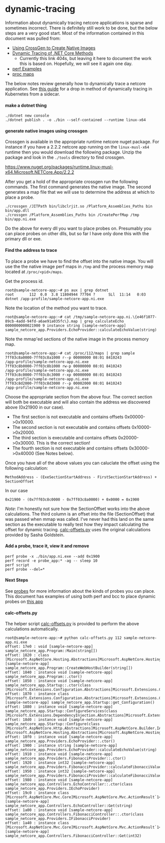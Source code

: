 # dynamic-tracing

Information about dynamically tracing netcore applications is sparse and sometimes incorrect.  There is definitely still work to be done, but the below steps are a very good start.  Most of the information contained in this document was pulled from:

- [Using CrossGen to Create Native Images](https://github.com/dotnet/coreclr/blob/master/Documentation/building/crossgen.md)
- [Dynamic Tracing of .NET Core Methods](https://blogs.microsoft.co.il/sasha/2018/02/08/dynamic-tracing-of-net-core-methods/)
  - Currently this link 404s, but leaving it here to document the work this is based on.  Hopefully, we will see it again one day.
- [perf Examples](http://www.brendangregg.com/perf.html)
- [proc maps](https://stackoverflow.com/questions/1401359/understanding-linux-proc-id-maps)

The below notes review generally how to dynamically trace a netcore application.  See [this guide](./kubernetes.md) for a drop in method of dynamically tracing in Kubernetes from a sidecar.

#### make a dotnet thing
```
./dotnet new console
./dotnet publish . -o ./bin --self-contained --runtime linux-x64
```

#### generate native images using crossgen
Crossgen is available in the appropriate runtime netcore nuget package.  For instance if you have a 2.2.2 netcore app running on the `linux-musl-x64` runtime then you would download the following package.  Unzip the package and look in the `./tools` directory to find crossgen.

https://www.nuget.org/packages/runtime.linux-musl-x64.Microsoft.NETCore.App/2.2.2

After you get a hold of the appropriate crossgen run the following commands. The first command generates the native image.  The second generates a map file that we will use to determine the address at which to place a probe.

```
./crossgen /JITPath bin/libclrjit.so /Platform_Assemblies_Paths bin bin/app.dll
./crossgen /Platform_Assemblies_Paths bin /CreatePerfMap /tmp bin/app.ni.exe
```

Do the above for every dll you want to place probes on.  Presumably you can place probes on other dlls, but so far I have only done this with the primary dll or exe.

#### Find the address to trace

To place a probe we have to find the offset into the native image.  You will use the the native image perf maps in `/tmp` and the process memory map located at `/proc/<pid>/maps`.

Get the process id.
```
root@sample-netcore-app:~# ps aux | grep dotnet
root       112  0.0  3.8 11804944 77704 ?      SLl  11:14   0:03 dotnet /app-profile/sample-netcore-app.ni.exe
```

Note the location of the method you want to trace.
```
root@sample-netcore-app:~# cat /tmp/sample-netcore-app.ni.\{e46f1077-89cb-4add-94fd-a6ae91a035fc\}.map | grep calculateEcho     
0000000000021900 9 instance string [sample-netcore-app] sample_netcore_app.Providers.EchoProvider::calculateEchoValue(string)
```

Note the mmap'ed sections of the native image in the process memory map.
```
root@sample-netcore-app:~# cat /proc/112/maps | grep sample
7ff03c8a0000-7ff03c8a1000 r--p 00000000 08:01 8410243                    /app-profile/sample-netcore-app.ni.exe
7ff03c8b0000-7ff03c8b1000 rw-p 00000000 08:01 8410243                    /app-profile/sample-netcore-app.ni.exe
7ff03c8c0000-7ff03c8c3000 r-xp 00000000 08:01 8410243                    /app-profile/sample-netcore-app.ni.exe
7ff03c8d2000-7ff03c8d3000 r--p 00002000 08:01 8410243                    /app-profile/sample-netcore-app.ni.exe
```

Choose the appropriate section from the above four.  The correct section will both be executable and will also contain the address we discovered above (0x21900 in our case).

- The first section is not executable and contains offsets 0x00000->0x10000.  
- The second section is not executable and contains offsets 0x10000->0x20000.  
- The third section is executable and contains offsets 0x20000->0x30000.  This is the correct section!  
- The fourth section is not executable and contains offsets 0x30000->0x40000 (See Notes below).  

Once you have all of the above values you can caluclate the offset using the following calculation:
```
MethodAddress - (ExeSectionStartAddress - FirstSectionStartAddress) + SectionOffset
```
In our case
```
0x21900 - (0x7ff03c8c0000 - 0x7ff03c8a0000) + 0x0000 = 0x1900
```

*Note*:  I'm honestly not sure how the SectionOffset works into the above calculations.  The third column is an offset into the file (SectionOffset) that was passed when mmap was called.  I've never had this land on the same section as the executable to really test how they impact calculating the offset for dynamic tracing.  [calc-offsets.py](../images/calc-offsets.py) uses the original calculations provided by Sasha Goldstein.

#### Add a probe, trace it, view it and remove

```
perf probe -x ./bin/app.ni.exe --add 0x1900
perf record -e probe_app:* -ag -- sleep 10
perf script
perf probe --del=*
```

#### Next Steps

See [probes](./probes.md) for more information about the kinds of probes you can place.  This document has examples of using both perf and bcc to place dynamic probes on [this app](https://github.com/joe-elliott/sample-netcore-app)

#### calc-offsets.py

The helper script [calc-offsets.py](../images/calc-offsets.py) is provided to perform the above calculations automatically.

```
root@sample-netcore-app:~# python calc-offsets.py 112 sample-netcore-app.ni.exe
offset: 17e0 : void [sample-netcore-app] sample_netcore_app.Program::Main(string[])
offset: 1820 : class [Microsoft.AspNetCore.Hosting.Abstractions]Microsoft.AspNetCore.Hosting.IWebHostBuilder [sample-netcore-app] sample_netcore_app.Program::CreateWebHostBuilder(string[])
offset: 1840 : instance void [sample-netcore-app] sample_netcore_app.Program::.ctor()
offset: 1850 : instance void [sample-netcore-app] sample_netcore_app.Startup::.ctor(class [Microsoft.Extensions.Configuration.Abstractions]Microsoft.Extensions.Configuration.IConfiguration)
offset: 1870 : instance class [Microsoft.Extensions.Configuration.Abstractions]Microsoft.Extensions.Configuration.IConfiguration [sample-netcore-app] sample_netcore_app.Startup::get_Configuration()
offset: 1880 : instance void [sample-netcore-app] sample_netcore_app.Startup::ConfigureServices(class [Microsoft.Extensions.DependencyInjection.Abstractions]Microsoft.Extensions.DependencyInjection.IServiceCollection)
offset: 18d0 : instance void [sample-netcore-app] sample_netcore_app.Startup::Configure(class [Microsoft.AspNetCore.Http.Abstractions]Microsoft.AspNetCore.Builder.IApplicationBuilder,class [Microsoft.AspNetCore.Hosting.Abstractions]Microsoft.AspNetCore.Hosting.IHostingEnvironment)
offset: 18f0 : instance void [sample-netcore-app] sample_netcore_app.Providers.EchoProvider::.ctor()
offset: 1900 : instance string [sample-netcore-app] sample_netcore_app.Providers.EchoProvider::calculateEchoValue(string)
offset: 1910 : instance void [sample-netcore-app] sample_netcore_app.Providers.FibonacciProvider::.ctor()
offset: 1920 : instance int32 [sample-netcore-app] sample_netcore_app.Providers.FibonacciProvider::calculateFibonacciValue(int32)
offset: 1950 : instance int32 [sample-netcore-app] sample_netcore_app.Providers.FibonacciProvider::calculateFibonacciValueRecursive(int32,int32,int32,int32)
offset: 1980 : instance void [sample-netcore-app] sample_netcore_app.Controllers.EchoController::.ctor(class sample_netcore_app.Providers.IEchoProvider)
offset: 19c0 : instance class [Microsoft.AspNetCore.Mvc.Core]Microsoft.AspNetCore.Mvc.ActionResult`1<string> [sample-netcore-app] sample_netcore_app.Controllers.EchoController::Get(string)
offset: 1a00 : instance void [sample-netcore-app] sample_netcore_app.Controllers.FibonacciController::.ctor(class sample_netcore_app.Providers.IFibonacciProvider)
offset: 1a40 : instance class [Microsoft.AspNetCore.Mvc.Core]Microsoft.AspNetCore.Mvc.ActionResult`1<int32> [sample-netcore-app] sample_netcore_app.Controllers.FibonacciController::Get(int32)
```